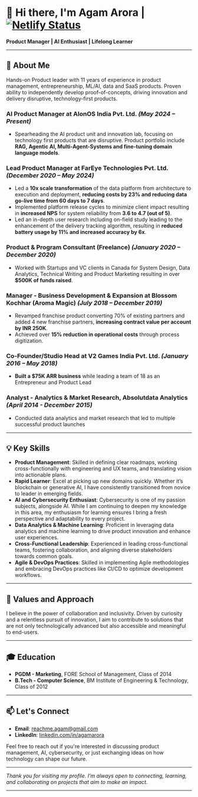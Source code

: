 # 👋 Hi there, I'm Agam Arora | [![Netlify Status](https://api.netlify.com/api/v1/badges/ba314c8a-98a5-4e91-ae2e-4df7754b15bf/deploy-status)](https://app.netlify.com/sites/agamarora/deploys)


**Product Manager | AI Enthusiast | Lifelong Learner**

---

## 🚀 About Me

Hands-on Product leader with 11 years of experience in product management, entrepreneurship, ML/AI, data and SaaS products. Proven ability to independently develop proof-of-concepts, driving innovation and delivery disruptive, technology-first products.


### **AI Product Manager at AIonOS India Pvt. Ltd.** *(May 2024 – Present)*

- Spearheading the AI product unit and innovation lab, focusing on technology first products that are disruptive. Product portfolio include **RAG, Agentic AI, Multi-Agent-Systems and fine-tuning domain language models**.

### **Lead Product Manager at FarEye Technologies Pvt. Ltd.** *(December 2020 – May 2024)*

- Led a **10x scale transformation** of the data platform from architecture to execution and deployment, **reducing costs by 23% and reducing data go-live time from 60 days to 7 days**.
- Implemented platform release cycles to minimize client impact resulting in **increased NPS** for system reliability from **3.6 to 4.7 (out of 5)**.
- Led an in-depth user research including on-field study leading to the enhancement of the delivery tracking algorithm, resulting in **reduced battery usage by 11% and increased accuracy by 6x**.

### **Product & Program Consultant (Freelance)** *(January 2020 – December 2020)*

- Worked with Startups and VC clients in Canada for System Design, Data Analytics, Technical Writing and Product Marketing resulting in over **$500K of funds raised**.

### **Manager - Business Development & Expansion at Blossom Kochhar (Aroma Magic)** *(July 2018 – December 2019)*

- Revamped franchise product converting 70% of existing partners and added 4 new franchise partners, **increasing contract value per account by INR 250K**.
- Achieved over **15% reduction in operational costs** through process digitization.

### **Co-Founder/Studio Head at V2 Games India Pvt. Ltd.** *(January 2016 – May 2018)*

- **Built a $75K ARR business** while leading a team of 18 as an Entrepreneur and Product Lead

### **Analyst - Analytics & Market Research, Absolutdata Analytics** *(April 2014 - December 2015)*

- Conducted data analytics and market research that led to multiple successful product launches
---

## 💡 Key Skills

- **Product Management**: Skilled in defining clear roadmaps, working cross-functionally with engineering and UX teams, and translating vision into actionable plans.
- **Rapid Learner**: Excel at picking up new domains quickly. Whether it’s blockchain or generative AI, I have consistently transitioned from novice to leader in emerging fields.
- **AI and Cybersecurity Enthusiast**: Cybersecurity is one of my passion subjects, alongside AI. While I am continuing to deepen my knowledge in this area, my enthusiasm for learning ensures I bring a fresh perspective and adaptability to every project.
- **Data Analytics & Machine Learning**: Proficient in leveraging data analytics and machine learning to drive product innovation and enhance user experiences.
- **Cross-Functional Leadership**: Experienced in leading cross-functional teams, fostering collaboration, and aligning diverse stakeholders towards common goals.
- **Agile & DevOps Practices**: Skilled in implementing Agile methodologies and embracing DevOps practices like CI/CD to optimize development workflows.

---

## 🎯 Values and Approach

I believe in the power of collaboration and inclusivity. Driven by curiosity and a relentless pursuit of innovation, I aim to contribute to solutions that are not only technologically advanced but also accessible and meaningful to end-users. 

---

## 🎓 Education

- **PGDM - Marketing**, FORE School of Management, Class of 2014
- **B.Tech - Computer Science**, BM Institute of Engineering & Technology, Class of 2012

---

## 📫 Let's Connect

- **Email**: [reachme.agam@gmail.com](mailto:reachme.agam@gmail.com)
- **LinkedIn**: [linkedin.com/in/agamarora](https://www.linkedin.com/in/agamarora)

Feel free to reach out if you're interested in discussing product management, AI, cybersecurity, or just exchanging ideas on how technology can shape our future.

---

*Thank you for visiting my profile. I’m always open to connecting, learning, and collaborating on projects that aim to make an impact.*

---
